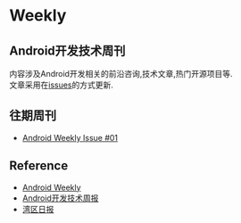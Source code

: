 # Weekly
## Android开发技术周刊
内容涉及Android开发相关的前沿咨询,技术文章,热门开源项目等.    
文章采用在[issues](https://github.com/yeungeek/Weekly/issues)的方式更新.

## 往期周刊
* [Android Weekly Issue #01](https://github.com/yeungeek/Weekly/issues/1)

## Reference
* [Android Weekly](https://androidweekly.net/)
* [Android开发技术周报](https://androidweekly.io/)
* [湾区日报](https://wanqu.co/)
